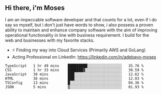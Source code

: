 ## Hi there, i'm Moses

I am an impeccable software developer and that counts for a lot, even if i do say so myself, but i don't just have words to show, i also possess a proven ability to maintain and enhance company software with the aim of improving operational functionality in line with business requirement. I build for the web and businesses with my favorite stacks.
- ⚡ Finding my way into Cloud Services (Primarily AWS and GoLang)
- Acting Professional on LinkedIn: https://linkedin.com/in/adebayo-moses

<!--START_SECTION:waka-->

```text
TypeScript   1 hr 49 mins    █████████░░░░░░░░░░░░░░░░   35.76 %
CSS          1 hr 33 mins    ███████▓░░░░░░░░░░░░░░░░░   30.59 %
JavaScript   38 mins         ███░░░░░░░░░░░░░░░░░░░░░░   12.62 %
HTML         36 mins         ███░░░░░░░░░░░░░░░░░░░░░░   12.03 %
TSConfig     13 mins         █░░░░░░░░░░░░░░░░░░░░░░░░   04.36 %
JSON         5 mins          ▒░░░░░░░░░░░░░░░░░░░░░░░░   01.93 %
```

<!--END_SECTION:waka-->
